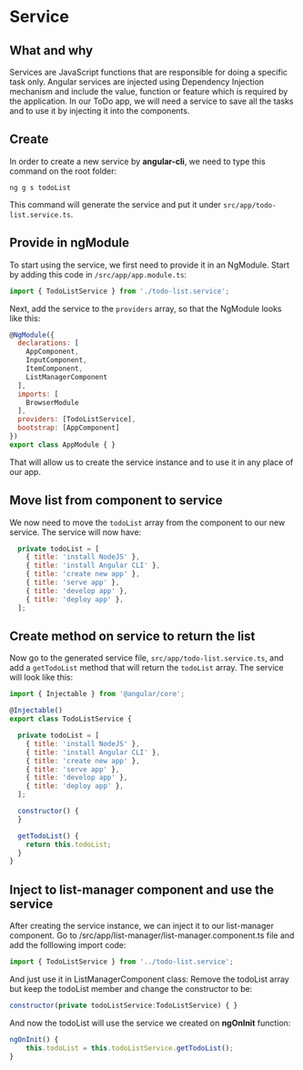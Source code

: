 # Service

## What and why

Services are JavaScript functions that are responsible for doing a specific task only. Angular services are injected using Dependency Injection mechanism and include the value, function or feature which is required by the application. In our ToDo app, we will need a service to save all the tasks and to use it by injecting it into the components.

## Create

In order to create a new service by **angular-cli**, we need to type this command on the root folder:

```
ng g s todoList
```

This command will generate the service and put it under `src/app/todo-list.service.ts`.

## Provide in ngModule 

To start using the service, we first need to provide it in an NgModule. Start by adding this code in `/src/app/app.module.ts`:

```javascript
import { TodoListService } from './todo-list.service';
```

Next, add the service to the `providers` array, so that the NgModule looks like this:

```javascript
@NgModule({
  declarations: [
    AppComponent,
    InputComponent,
    ItemComponent,
    ListManagerComponent
  ],
  imports: [
    BrowserModule
  ],
  providers: [TodoListService],
  bootstrap: [AppComponent]
})
export class AppModule { }
```

That will allow us to create the service instance and to use it in any place of our app.

## Move list from component to service

We now need to move the `todoList` array from the component to our new service. The service will now have:

```javascript
  private todoList = [
    { title: 'install NodeJS' },
    { title: 'install Angular CLI' },
    { title: 'create new app' },
    { title: 'serve app' },
    { title: 'develop app' },
    { title: 'deploy app' },
  ];
```

## Create method on service to return the list

Now go to the generated service file, `src/app/todo-list.service.ts`, and add a `getTodoList` method that will return the `todoList` array. The service will look like this:

```javascript
import { Injectable } from '@angular/core';

@Injectable()
export class TodoListService {

  private todoList = [
    { title: 'install NodeJS' },
    { title: 'install Angular CLI' },
    { title: 'create new app' },
    { title: 'serve app' },
    { title: 'develop app' },
    { title: 'deploy app' },
  ];

  constructor() {
  }

  getTodoList() {
    return this.todoList;
  }
}
```

## Inject to list-manager component and use the service 

After creating the service instance, we can inject it to our list-manager component. Go to /src/app/list-manager/list-manager.component.ts file and add the folllowing import code:

```javascript
import { TodoListService } from '../todo-list.service'; 
```

And just use it in ListManagerComponent class: Remove the todoList array but keep the todoList member and change the constructor to be:

```javascript
constructor(private todoListService:TodoListService) { }
```

And now the todoList will use the service we created on **ngOnInit** function:

```javascript
ngOnInit() {
    this.todoList = this.todoListService.getTodoList();
}
```

